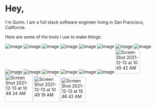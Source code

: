 # Hey,

I'm Quinn. I am a full stack software engineer living in San Francisco, California.

Here are some of the tools I use to make things:

![image](https://camo.githubusercontent.com/c7530aca5351933e1f414c15ece59937d1fc279a7a24271c1853faa35af671f0/68747470733a2f2f696d672e736869656c64732e696f2f62616467652f52656163742d3631444146423f6c6f676f3d7265616374266c6f676f436f6c6f723d626c61636b267374796c653d666f722d7468652d6261646765) ![image](https://camo.githubusercontent.com/52c705915875323dd7a8ef92e32cc6d49f3a76be8e0f822836aa3a1c1bfdfb49/68747470733a2f2f696d672e736869656c64732e696f2f62616467652f4e6f64652e6a732d3333393933333f6c6f676f3d6e6f6465646f746a73266c6f676f436f6c6f723d626c61636b267374796c653d666f722d7468652d6261646765) ![image](https://camo.githubusercontent.com/54d885a39ff8ae8e17e1f9dd9286eb8e754d4c44c6ff3a31b2ba8f143f454254/68747470733a2f2f696d672e736869656c64732e696f2f62616467652f457870726573732d3030303030303f6c6f676f3d65787072657373266c6f676f436f6c6f723d7768697465267374796c653d666f722d7468652d6261646765) ![image](https://camo.githubusercontent.com/1eec389e00e3a61917811e82387844c940d851ce305c8f31d13cf219276d8d2b/68747470733a2f2f696d672e736869656c64732e696f2f62616467652f4d6f6e676f44422d3437413234383f6c6f676f3d6d6f6e676f6462266c6f676f436f6c6f723d7768697465267374796c653d666f722d7468652d6261646765) ![image](https://camo.githubusercontent.com/48e254c1057154ecf6e42ffbe5e9107247b139575c7afe6919d054b9e2a2c28d/68747470733a2f2f696d672e736869656c64732e696f2f62616467652f4d7953514c2d3434373941313f6c6f676f3d6d7973716c266c6f676f436f6c6f723d7768697465267374796c653d666f722d7468652d6261646765) ![image](https://camo.githubusercontent.com/07776370201753d31f5e8fc7eb380ca0a3bcebf243641f52f5f68e0c803c7d71/68747470733a2f2f696d672e736869656c64732e696f2f62616467652f4a6176615363726970742d4637444631453f6c6f676f3d6a617661736372697074266c6f676f436f6c6f723d626c61636b267374796c653d666f722d7468652d6261646765) ![image](https://camo.githubusercontent.com/ecb7e1051863062cd3880643a98089345912b17ba444f26a678f0c931f103cd6/68747470733a2f2f696d672e736869656c64732e696f2f62616467652f4157532d3233324633453f6c6f676f3d616d617a6f6e617773266c6f676f436f6c6f723d7768697465267374796c653d666f722d7468652d6261646765) ![image](https://camo.githubusercontent.com/89965f5d4badbca66d8dfd5643a8e4595c7c670d21ffafa35a360fa19f4a5792/68747470733a2f2f696d672e736869656c64732e696f2f62616467652f5765627061636b2d3844443646393f6c6f676f3d7765627061636b266c6f676f436f6c6f723d626c61636b267374796c653d666f722d7468652d6261646765) ![image](https://camo.githubusercontent.com/9a5eed63ad323616d7ba30eb56969d2de437082958108c509652acc5ac8ccd09/68747470733a2f2f696d672e736869656c64732e696f2f62616467652f426162656c2d4639444333453f6c6f676f3d626162656c266c6f676f436f6c6f723d626c61636b267374796c653d666f722d7468652d6261646765) ![image](https://camo.githubusercontent.com/290dcbfa2c65420ebaddfce351a2d03c2dded507559edc7ced591169fd76f8c5/68747470733a2f2f696d672e736869656c64732e696f2f62616467652f48544d4c352d4533344632363f6c6f676f3d68746d6c35266c6f676f436f6c6f723d7768697465267374796c653d666f722d7468652d6261646765) ![image](https://camo.githubusercontent.com/d119a6db49b1295f38caa942217cbc192f2e9103539e08fb55bdf3ef7a19ff78/68747470733a2f2f696d672e736869656c64732e696f2f62616467652f435353332d3135373242363f6c6f676f3d63737333266c6f676f436f6c6f723d7768697465267374796c653d666f722d7468652d6261646765) ![image](https://camo.githubusercontent.com/537f92c8c3d3541a177ea1dff4a04d1cce0d8da876aff06ae125abf89555afd0/68747470733a2f2f696d672e736869656c64732e696f2f62616467652f4a6573742d4332313332353f6c6f676f3d6a657374266c6f676f436f6c6f723d7768697465267374796c653d666f722d7468652d6261646765) ![image](https://camo.githubusercontent.com/3f65b6648ed4d500a7357be36cd68cc33c9ba10b4bcc35412335bd5eb5e4ef36/68747470733a2f2f696d672e736869656c64732e696f2f62616467652f4d6f6368612d3844363734383f6c6f676f3d6d6f636861266c6f676f436f6c6f723d7768697465267374796c653d666f722d7468652d6261646765) ![image](https://camo.githubusercontent.com/8b9ec0fabdf37c98935b2bfc463cfed24fbdd985226d5e2a8c959d7f41689af5/68747470733a2f2f696d672e736869656c64732e696f2f62616467652f436861692d4133303730313f6c6f676f3d63686169266c6f676f436f6c6f723d7768697465267374796c653d666f722d7468652d6261646765)
<img width="80" alt="Screen Shot 2021-12-13 at 10 45 42 AM" src="https://user-images.githubusercontent.com/75652493/145870164-1f4efe80-55fd-46f9-aebe-c48ae25002e3.png">
<img width="90" alt="Screen Shot 2021-12-13 at 10 48 24 AM" src="https://user-images.githubusercontent.com/75652493/145870583-1f040176-09d3-48fb-9f03-ff65d18b367a.png">
<img width="85" alt="Screen Shot 2021-12-13 at 10 49 19 AM" src="https://user-images.githubusercontent.com/75652493/145870607-18312e28-1c43-4fad-ac0b-9c24f80ba0e4.png">
<img width="80" alt="Screen Shot 2021-12-13 at 10 48 42 AM" src="https://user-images.githubusercontent.com/75652493/145870596-c0d0579d-228a-4aea-a26e-87e880804f66.png">



